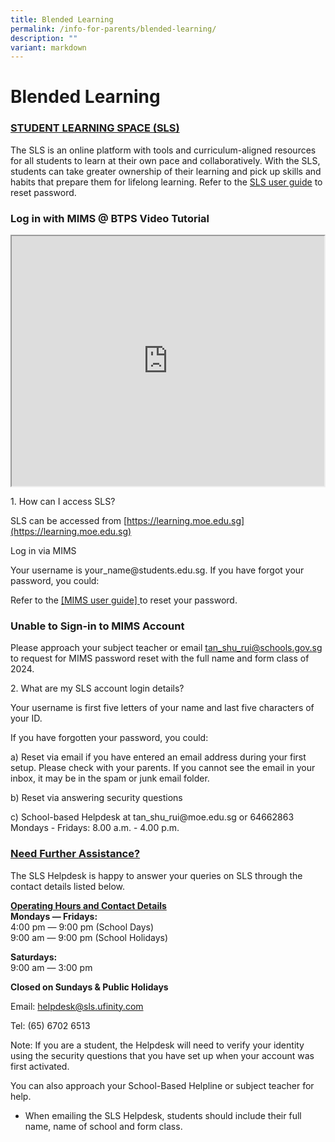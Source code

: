 ```yaml
---
title: Blended Learning
permalink: /info-for-parents/blended-learning/
description: ""
variant: markdown
---
```

# Blended Learning

<h3><u>STUDENT LEARNING SPACE (SLS)</u></h3>

The SLS is an online platform with tools and curriculum-aligned resources for all students to learn at their own pace and collaboratively. With the SLS, students can take greater ownership of their learning and pick up skills and habits that prepare them for lifelong learning. Refer to the  [SLS user guide](/files/2024/AnnexAandFAQ.pdf) to reset password. 


### Log in with MIMS @ BTPS Video Tutorial

<center>
<iframe src="https://www.youtube.com/embed/3m7WSMe0N1s" height="400" width="500">
</iframe>
</center>


<p>1. How can I access SLS?</p>

SLS can be accessed from [https://learning.moe.edu.sg](https://learning.moe.edu.sg)

<p>Log in via MIMS</p>
Your username is your_name@students.edu.sg. If you have forgot your password, you could: 

Refer to the [ [MIMS user guide] ](/files/2024/MIMS_SSPR_Guide.pdf)  to reset your password. 

### Unable to Sign-in to MIMS Account
Please approach your subject teacher or email tan_shu_rui@schools.gov.sg to request for MIMS password reset with the full name and form class of 2024. 

<p>2. What are my SLS account login details?</p> 

Your username is first five letters of your name and last five characters of your ID. 

If you have forgotten your password, you could:

<p class="tab">a) Reset via email if you have entered an email address during your first setup. Please check with your parents. If you cannot see the email in your inbox, it may be in the spam or junk email folder.</p>

<p class="tab">b) Reset via answering security questions</p>

<p class="tab">c) School-based Helpdesk at tan_shu_rui@moe.edu.sg or 64662863 <br>Mondays - Fridays: 8.00 a.m. - 4.00 p.m. </p>

<h3><u>Need Further Assistance?</u></h3>

The SLS Helpdesk is happy to answer your queries on SLS through the contact details listed below.

<u>**Operating Hours and Contact Details**</u><br>
**Mondays ― Fridays:**<br>
4:00 pm ― 9:00 pm (School Days)<br>
9:00 am ― 9:00 pm (School Holidays)

**Saturdays:**<br>
9:00 am ― 3:00 pm

**Closed on Sundays &amp; Public Holidays**

Email:&nbsp;[helpdesk@sls.ufinity.com](mailto:helpdesk@sls.ufinity.com)

Tel: (65) 6702 6513

Note: If you are a student, the Helpdesk will need to verify your identity using the security questions that you have set up when your account was first activated.

You can also approach your School-Based Helpline or subject teacher for help.
- When emailing the SLS Helpdesk, students should include their full name, name of school and form class.
